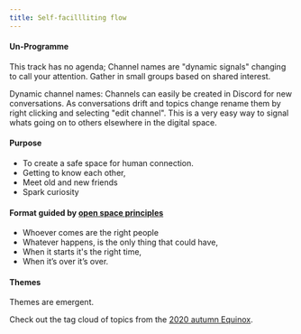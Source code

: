 ```yaml
---
title: Self-facillliting flow
---
```


#### Un-Programme

This track has no agenda; Channel names are "dynamic signals" changing to call your attention. Gather in small groups based on shared interest.

Dynamic channel names: Channels can easily be created in Discord for new conversations. As conversations drift and topics change rename them by right clicking and selecting "edit channel". This is a very easy way to signal whats going on to others elsewhere in the digital space. 

#### Purpose

- To create a safe space for human connection.
- Getting to know each other,
- Meet old and new friends
- Spark curiosity

#### Format guided by [open space principles](https://en.wikipedia.org/wiki/Open_Space_Technology)

- Whoever comes are the right people
- Whatever happens, is the only thing that could have,
- When it starts it's the right time,
- When it’s over it’s over.

#### Themes

Themes are emergent.

Check out the tag cloud of topics from the [ 2020 autumn Equinox](/2020-autumn).
</br>
